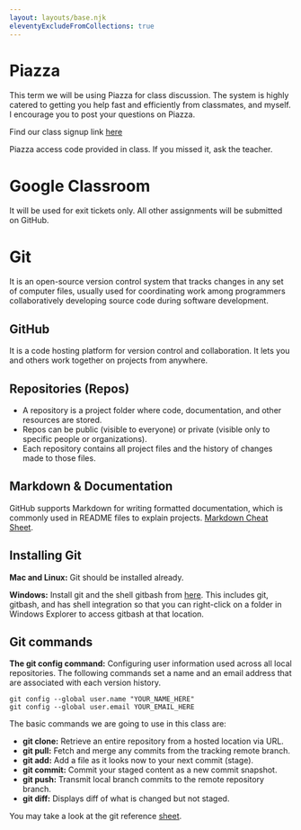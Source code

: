 ```yaml
---
layout: layouts/base.njk
eleventyExcludeFromCollections: true
---
```


# Piazza
This term we will be using Piazza for class discussion. The system is highly catered to getting you help fast and efficiently from classmates, and myself. I encourage you to post your questions on Piazza.

Find our class signup link [here](https://piazza.com/stuyvesant_high_school/fall2025/mks21x)

Piazza access code provided in class. If you missed it, ask the teacher.

# Google Classroom
It will be used for exit tickets only. All other assignments will be submitted on GitHub.

# Git
It is an open-source version control system that tracks changes in any set of computer files, usually used for coordinating work among programmers collaboratively developing source code during software development.

## GitHub
It is a code hosting platform for version control and collaboration. It lets you and others work together on projects from anywhere. 

## Repositories (Repos)
- A repository is a project folder where code, documentation, and other resources are stored.
- Repos can be public (visible to everyone) or private (visible only to specific people or organizations).
- Each repository contains all project files and the history of changes made to those files.

## Markdown & Documentation

GitHub supports Markdown for writing formatted documentation, which is commonly used in README files to explain projects. [Markdown Cheat Sheet](https://www.markdownguide.org/cheat-sheet/).

## Installing Git
**Mac and Linux:** Git should be installed already.

**Windows:** Install git and the shell gitbash from [here](https://gitforwindows.org/). This includes git, gitbash, and has shell integration so that you can right-click on a folder in Windows Explorer to access gitbash at that location.

## Git commands
**The git config command:** Configuring user information used across all local repositories. The following commands set a name and an email address that are associated with each version history.

```
git config --global user.name "YOUR_NAME_HERE"
git config --global user.email YOUR_EMAIL_HERE
```

The basic commands we are going to use in this class are:

- **git clone:** Retrieve an entire repository from a hosted location via URL.
- **git pull:** Fetch and merge any commits from the tracking remote branch.
- **git add:** Add a file as it looks now to your next commit (stage).
- **git commit:** Commit your staged content as a new commit snapshot.
- **git push:** Transmit local branch commits to the remote repository branch.
- **git diff:** Displays diff of what is changed but not staged.

You may take a look at the git reference [sheet](https://education.github.com/git-cheat-sheet-education.pdf).

